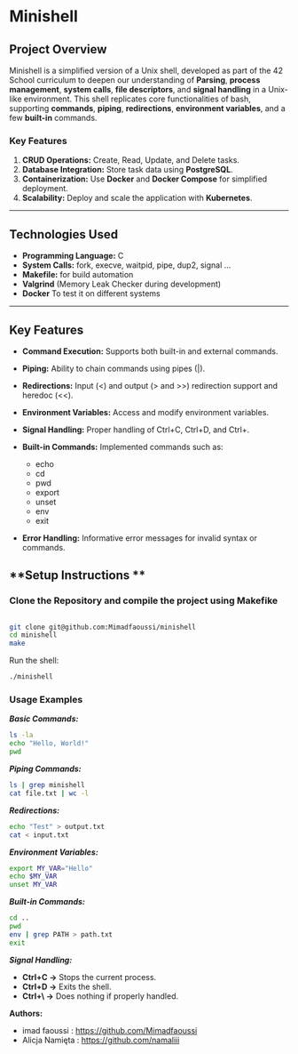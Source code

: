 # **Minishell**

## **Project Overview**

Minishell is a simplified version of a Unix shell, developed as part of the 42 School curriculum to deepen our understanding of **Parsing**, **process management**, **system calls**, **file descriptors**, and **signal handling** in a Unix-like environment. This shell replicates core functionalities of bash, supporting **commands**, **piping**, **redirections**, **environment variables**, and a few **built-in** commands.



### **Key Features**
1. **CRUD Operations:** Create, Read, Update, and Delete tasks.  
2. **Database Integration:** Store task data using **PostgreSQL**.  
3. **Containerization:** Use **Docker** and **Docker Compose** for simplified deployment.  
4. **Scalability:** Deploy and scale the application with **Kubernetes**.  

---

## Technologies Used

- **Programming Language:** C  
- **System Calls:** fork, execve, waitpid, pipe, dup2, signal ...
- **Makefile:** for build automation  
- **Valgrind** (Memory Leak Checker during development)
- **Docker** To test it on different systems
---

## Key Features
- **Command Execution:** Supports both built-in and external commands.
- **Piping:** Ability to chain commands using pipes (|).
- **Redirections:** Input (<) and output (> and >>) redirection support and heredoc (<<).
- **Environment Variables:** Access and modify environment variables.
- **Signal Handling:** Proper handling of Ctrl+C, Ctrl+D, and Ctrl+\.
- **Built-in Commands:** Implemented commands such as: 


  - echo
  - cd
  - pwd
  - export
  - unset
  - env
  - exit
- **Error Handling:** Informative error messages for invalid syntax or commands.

##  **Setup Instructions **

###  Clone the Repository and compile the project using Makefike


```bash

git clone git@github.com:Mimadfaoussi/minishell
cd minishell
make
```

Run the shell:
```bash
./minishell
```


### Usage Examples

***Basic Commands:***

```bash
ls -la
echo "Hello, World!"
pwd
```

***Piping Commands:***

```bash
ls | grep minishell
cat file.txt | wc -l
```

***Redirections:***

```bash
echo "Test" > output.txt
cat < input.txt
```

***Environment Variables:***

```bash
export MY_VAR="Hello"
echo $MY_VAR
unset MY_VAR
```

***Built-in Commands:***

```bash
cd ..
pwd
env | grep PATH > path.txt
exit
```


***Signal Handling:***

- **Ctrl+C →** Stops the current process.
- **Ctrl+D →** Exits the shell.
- **Ctrl+\ →** Does nothing if properly handled.



**Authors:**
- imad faoussi : https://github.com/Mimadfaoussi
- Alicja Namięta : https://github.com/namaliii